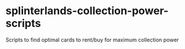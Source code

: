 # splinterlands-collection-power-scripts
Scripts to find optimal cards to rent/buy for maximum collection power
